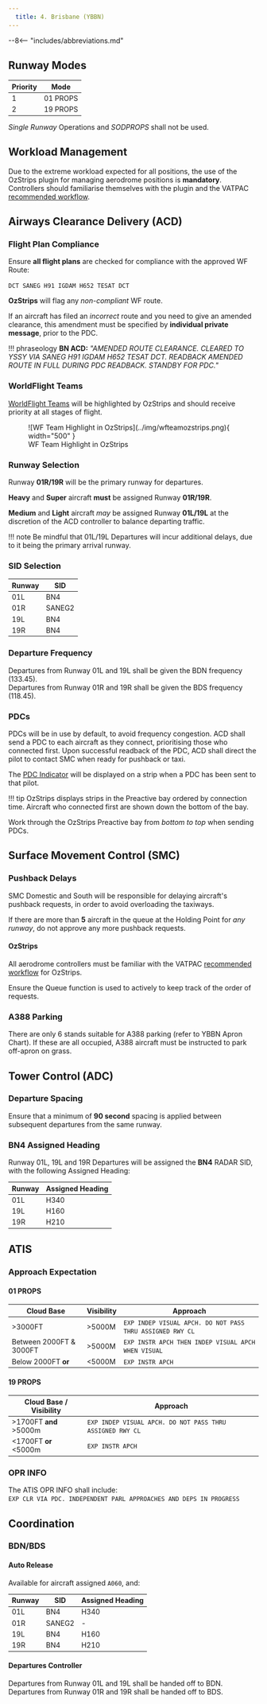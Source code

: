 ```yaml
---
  title: 4. Brisbane (YBBN)
---
```


--8<-- "includes/abbreviations.md"

## Runway Modes

| Priority | Mode |
| ---------- | --- |
|  1 | 01 PROPS |
|  2  | 19 PROPS |

*Single Runway* Operations and *SODPROPS* shall not be used.

## Workload Management
Due to the extreme workload expected for all positions, the use of the OzStrips plugin for managing aerodrome positions is **mandatory**. Controllers should familiarise themselves with the plugin and the VATPAC [recommended workflow](../../../../client/towerstrips/#recommended-workflow).

## Airways Clearance Delivery (ACD)
### Flight Plan Compliance
Ensure **all flight plans** are checked for compliance with the approved WF Route:

`DCT SANEG H91 IGDAM H652 TESAT DCT`

**OzStrips** will flag any *non-compliant* WF route.

If an aircraft has filed an *incorrect* route and you need to give an amended clearance, this amendment must be specified by **individual private message**, prior to the PDC.

!!! phraseology
    **BN ACD:** *"AMENDED ROUTE CLEARANCE. CLEARED TO YSSY VIA SANEG H91 IGDAM H652 TESAT DCT. READBACK AMENDED ROUTE IN FULL DURING PDC READBACK. STANDBY FOR PDC."*

### WorldFlight Teams
[WorldFlight Teams](../../../../#official-team-callsigns) will be highlighted by OzStrips and should receive priority at all stages of flight.

<figure markdown>
![WF Team Highlight in OzStrips](../img/wfteamozstrips.png){ width="500" }
<figcaption>WF Team Highlight in OzStrips</figcaption>
</figure>

### Runway Selection
Runway **01R/19R** will be the primary runway for departures.

**Heavy** and **Super** aircraft **must** be assigned Runway **01R/19R**.

**Medium** and **Light** aircraft *may* be assigned Runway **01L/19L** at the discretion of the ACD controller to balance departing traffic.

!!! note
    Be mindful that 01L/19L Departures will incur additional delays, due to it being the primary arrival runway.

### SID Selection

| Runway | SID |
| ---------- | --- |
| 01L  | BN4 |
| 01R  | SANEG2 |
| 19L  | BN4 |
| 19R  | BN4 |

### Departure Frequency
Departures from Runway 01L and 19L shall be given the BDN frequency (133.45).  
Departures from Runway 01R and 19R shall be given the BDS frequency (118.45).

### PDCs
PDCs will be in use by default, to avoid frequency congestion. ACD shall send a PDC to each aircraft as they connect, prioritising those who connected first. Upon successful readback of the PDC, ACD shall direct the pilot to contact SMC when ready for pushback or taxi.

The [PDC Indicator](../../../client/towerstrips.md#strips) will be displayed on a strip when a PDC has been sent to that pilot.

!!! tip
    OzStrips displays strips in the Preactive bay ordered by connection time. Aircraft who connected first are shown down the bottom of the bay.

Work through the OzStrips Preactive bay from *bottom to top* when sending PDCs.

## Surface Movement Control (SMC)
### Pushback Delays
SMC Domestic and South will be responsible for delaying aircraft's pushback requests, in order to avoid overloading the taxiways.

If there are more than **5** aircraft in the queue at the Holding Point for *any runway*, do not approve any more pushback requests.

#### OzStrips
All aerodrome controllers must be familiar with the VATPAC [recommended workflow](../../../../client/towerstrips/#recommended-workflow) for OzStrips.

Ensure the Queue function is used to actively to keep track of the order of requests.

### A388 Parking
There are only 6 stands suitable for A388 parking (refer to YBBN Apron Chart). If these are all occupied, A388 aircraft must be instructed to park off-apron on grass.

## Tower Control (ADC)
### Departure Spacing
Ensure that a minimum of **90 second** spacing is applied between subsequent departures from the same runway.

### BN4 Assigned Heading
Runway 01L, 19L and 19R Departures will be assigned the **BN4** RADAR SID, with the following Assigned Heading:

| Runway | Assigned Heading |
| ---------- | --- |
| 01L      | H340 |
| 19L      | H160 |
| 19R      | H210 |

## ATIS
### Approach Expectation
#### 01 PROPS

| Cloud Base             | Visibility     | Approach                             |
| -----------------------| -------------- | -------------------------------------|
| >3000FT                | >5000M         | `EXP INDEP VISUAL APCH. DO NOT PASS THRU ASSIGNED RWY CL` |
| Between 2000FT & 3000FT| >5000M         | `EXP INSTR APCH THEN INDEP VISUAL APCH WHEN VISUAL`|
| Below 2000FT **or**    | <5000M         | `EXP INSTR APCH`                |

#### 19 PROPS

| Cloud Base / Visibility             | Approach                             |
| -----------------------| -------------------------------------|
| >1700FT **and** >5000m  | `EXP INDEP VISUAL APCH. DO NOT PASS THRU ASSIGNED RWY CL` |
| <1700FT **or** <5000m    | `EXP INSTR APCH`                |

### OPR INFO
The ATIS OPR INFO shall include:  
`EXP CLR VIA PDC. INDEPENDENT PARL APPROACHES AND DEPS IN PROGRESS`

## Coordination
### BDN/BDS
#### Auto Release
Available for aircraft assigned `A060`, and:

| Runway | SID | Assigned Heading |
| ---------- | --- | --- |
| 01L  | BN4 | H340 |
| 01R  | SANEG2 | - |
| 19L  | BN4 | H160 |
| 19R  | BN4 | H210 |

#### Departures Controller
Departures from Runway 01L and 19L shall be handed off to BDN.  
Departures from Runway 01R and 19R shall be handed off to BDS.